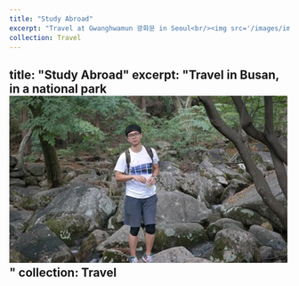 ```yaml
---
title: "Study Abroad"
excerpt: "Travel at Gwanghwamun 광화문 in Seoul<br/><img src='/images/images/palace.jpg'>"
collection: Travel
---
```

title: "Study Abroad"
excerpt: "Travel in Busan, in a national park<br/><img src='/images/busan.png'>"
collection: Travel
---